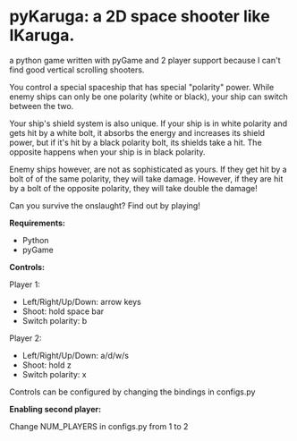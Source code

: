 # pyKaruga: a 2D space shooter like IKaruga.

a python game written with pyGame and 2 player support because I can't find good vertical scrolling shooters.  

You control a special spaceship that has special "polarity" power. While enemy ships can only be one polarity (white or black), your ship can switch between the two.  

Your ship's shield system is also unique. If your ship is in white polarity and gets hit by a white bolt, it absorbs the energy and increases its shield power, but if it's hit by a black polarity bolt, its shields take a hit. The opposite happens when your ship is in black polarity.

Enemy ships however, are not as sophisticated as yours.  If they get hit by a bolt of of the same polarity, they will take damage.  However, if they are hit by a bolt of the opposite polarity, they will take double the damage!

Can you survive the onslaught? Find out by playing!

**Requirements:**

+  Python
+  pyGame

**Controls:**

Player 1:

+  Left/Right/Up/Down: arrow keys
+  Shoot: hold space bar
+  Switch polarity: b

Player 2:

+  Left/Right/Up/Down: a/d/w/s
+  Shoot: hold z
+  Switch polarity: x

Controls can be configured by changing the bindings in configs.py

**Enabling second player:**

Change NUM_PLAYERS in configs.py from 1 to 2
